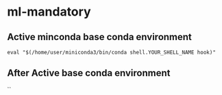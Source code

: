 # ml-mandatory

## Active minconda base conda environment


` eval "$(/home/user/miniconda3/bin/conda shell.YOUR_SHELL_NAME hook)" `


## After Active base conda environment 

``
